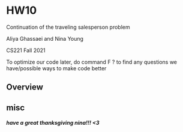 # HW10
Continuation of the traveling salesperson problem

Aliya Ghassaei and Nina Young

CS221 Fall 2021

To optimize our code later, do command F ? to find any questions we have/possible ways to make code better

## Overview

## misc 

##### have a great thanksgiving nina!!! <3 